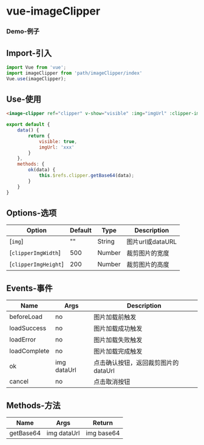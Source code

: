 # vue-imageClipper

### Demo-例子


## Import-引入
```Javascript
import Vue from 'vue';
import imageClipper from 'path/imageClipper/index'
Vue.use(imageClipper);
```

## Use-使用
```HTML
<image-clipper ref="clipper" v-show="visible" :img="imgUrl" :clipper-img-width="250" :clipper-img-height="250" @sure="sure"></image-clipper>
```
```Javascript
export default {
    data() {
        return {
            visible: true,
            imgUrl: 'xxx'
        }
    },
    methods: {
        ok(data) { 
            this.$refs.clipper.getBase64(data);
        }
    }
}
```

## Options-选项
| Option | Default | Type | Description
| ------ | ------- | ---- | --------- |
| [`img`] | "" | String | 图片url或dataURL 
| [`clipperImgWidth`] | 500 | Number | 裁剪图片的宽度
| [`clipperImgHeight`] | 200 | Number | 裁剪图片的高度

## Events-事件
| Name | Args | Description
| -----| ---- | -----------|
| beforeLoad | no | 图片加载前触发
| loadSuccess | no | 图片加载成功触发
| loadError | no | 图片加载失败触发
| loadComplete | no | 图片加载完成触发
| ok |img dataUrl | 点击确认按钮，返回裁剪图片的dataUrl
| cancel | no | 点击取消按钮

## Methods-方法
| Name | Args | Return
| ---- | ---- | ----- |
| getBase64 | img dataUrl | img base64


